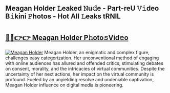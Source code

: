 ## Meagan Holder 𝙻eaked 𝙽u𝚍e - Part-reU 𝚅𝚒deo B𝚒kini 𝙿hotos - Hot All 𝙻eaks tRNIL

# <h2><a href="http://ld3wf7q.urlbe.top/?page=Meagan+Holder">🔗🔗👉👉 Meagan Holder P𝚑oto𝚜Vid𝚎o</a></h2>

[![Meagan Holder](https://i.imgur.com/eBuTRDB.gif)](http://ld3wf7q.urlbe.top/?page=Meagan+Holder)
Meagan Holder, an enigmatic and complex figure, challenges easy categorization. Her unconventional method of engaging with online audiences has allured and offended critics, stimulating debates on consent, morality, and the intricacies of virtual communities. Despite the uncertainty of her next actions, her impact on the virtual community is profound. Fueled by an unyielding resolve and undeniable captivation, Meagan Holder influence on digital media is pioneering.
